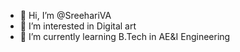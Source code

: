 - 👋 Hi, I’m @SreehariVA
- 👀 I’m interested in Digital art
- 🌱 I’m currently learning B.Tech in AE&I Engineering
<!---
SreehariVA/SreehariVA is a ✨ special ✨ repository because its `README.md` (this file) appears on your GitHub profile.
You can click the Preview link to take a look at your changes.
--->
